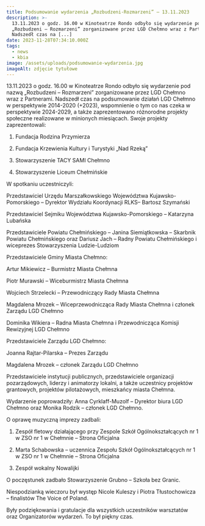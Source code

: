 ```yaml
---
title: Podsumowanie wydarzenia „Rozbudzeni-Rozmarzeni” – 13.11.2023
description: >-
  13.11.2023 o godz. 16.00 w Kinoteatrze Rondo odbyło się wydarzenie pod nazwą
  „Rozbudzeni – Rozmarzeni” zorganizowane przez LGD Chełmno wraz z Partnerami.
  Nadszedł czas na [...]
date: 2023-11-28T07:34:10.000Z
tags:
  - news
  - kbia
image: /assets/uploads/podsumowanie-wydarzenia.jpg
imageAlt: zdjęcie tytułowe
---
```





13.11.2023 o godz. 16.00 w Kinoteatrze Rondo odbyło się wydarzenie pod nazwą „Rozbudzeni – Rozmarzeni” zorganizowane przez LGD Chełmno wraz z Partnerami. Nadszedł czas na podsumowanie działań LGD Chełmno w perspektywie 2014-2020 (+2023), wspomnienie o tym co nas czeka w perspektywie 2024-2029, a także zaprezentowano różnorodne projekty społeczne realizowane w minionych miesiącach. Swoje projekty zaprezentowali:

1. Fundacja Rodzina Przymierza

2. Fundacja Krzewienia Kultury i Turystyki „Nad Rzeką”

3. Stowarzyszenie TACY SAMI Chełmno

4. Stowarzyszenie Liceum Chełmińskie



W spotkaniu uczestniczyli:

Przedstawiciel Urzędu Marszałkowskiego Województwa Kujawsko-Pomorskiego – Dyrektor Wydziału Koordynacji RLKS– Bartosz Szymański

Przedstawiciel Sejmiku Województwa Kujawsko-Pomorskiego – Katarzyna Lubańska

Przedstawiciele Powiatu Chełmińskiego – Janina Siemiątkowska – Skarbnik Powiatu Chełmińskiego oraz Dariusz Jach – Radny Powiatu Chełmińskiego i wiceprezes Stowarzyszenia Ludzie-Ludziom

Przedstawiciele Gminy Miasta Chełmno:

Artur Mikiewicz – Burmistrz Miasta Chełmna

Piotr Murawski – Wiceburmistrz Miasta Chełmna

Wojciech Strzelecki – Przewodniczący Rady Miasta Chełmna

Magdalena Mrozek – Wiceprzewodnicząca Rady Miasta Chełmna i członek Zarządu LGD Chełmno

Dominika Wikiera – Radna Miasta Chełmna i Przewodnicząca Komisji Rewizyjnej LGD Chełmno

Przedstawiciele Zarządu LGD Chełmno:

Joanna Rajtar-Pilarska – Prezes Zarządu

Magdalena Mrozek – członek Zarządu LGD Chełmno

Przedstawiciele instytucji publicznych, przedstawiciele organizacji pozarządowych, liderzy i animatorzy lokalni, a także uczestnicy projektów grantowych, projektów pilotażowych, mieszkańcy miasta Chełmna.

Wydarzenie poprowadziły: Anna Cyrklaff-Muzolf – Dyrektor biura LGD Chełmno oraz Monika Rodzik – członek LGD Chełmno.

O oprawę muzyczną imprezy zadbali:

1. Zespół fletowy działającego przy Zespole Szkół Ogólnokształcących nr 1 w ZSO nr 1 w Chełmnie – Strona Oficjalna

2. Marta Schabowska – uczennica Zespołu Szkół Ogólnokształcących nr 1 w ZSO nr 1 w Chełmnie – Strona Oficjalna

3. Zespół wokalny Nowalijki

O poczęstunek zadbało Stowarzyszenie Grubno – Szkoła bez Granic.

Niespodzianką wieczoru był występ Nicole Kuleszy i Piotra Tłustochowicza – finalistów The Voice of Poland.

Były podziękowania i gratulacje dla wszystkich uczestników warsztatów oraz Organizatorów wydarzeń. To był piękny czas.
